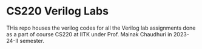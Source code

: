 # CS220 Verilog Labs
THis repo houses the verilog codes for all the Verilog lab assignments done as a part of course CS220 at IITK under Prof. Mainak Chaudhuri in 2023-24-II semester. 

